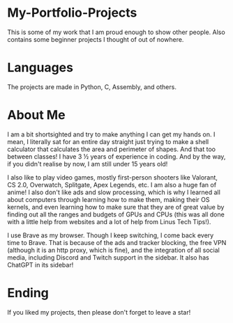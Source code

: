 # My-Portfolio-Projects
This is some of my work that I am proud enough to show other people. Also contains some beginner projects I thought of out of nowhere.


# Languages
The projects are made in Python, C, Assembly, and others.


# About Me
I am a bit shortsighted and try to make anything I can get my hands on. I mean, I literally sat for an entire day straight just trying to make a shell calculator that calculates the area and perimeter of shapes. And that too between classes! I have 3 ½ years of experience in coding. And by the way, if you didn't realise by now, I am still under 15 years old!


I also like to play video games, mostly first-person shooters like Valorant, CS 2.0, Overwatch, Splitgate, Apex Legends, etc. I am also a huge fan of anime! I also don't like ads and slow processing, which is why I learned all about computers through learning how to make them, making their OS kernels, and even learning how to make sure that they are of great value by finding out all the ranges and budgets of GPUs and CPUs (this was all done with a little help from websites and a lot of help from Linus Tech Tips!).


I use Brave as my browser. Though I keep switching, I come back every time to Brave. That is because of the ads and tracker blocking, the free VPN (although it is an http proxy, which is fine), and the integration of all social media, including Discord and Twitch support in the sidebar. It also has ChatGPT in its sidebar!


# Ending
If you liked my projects, then please don't forget to leave a star!
